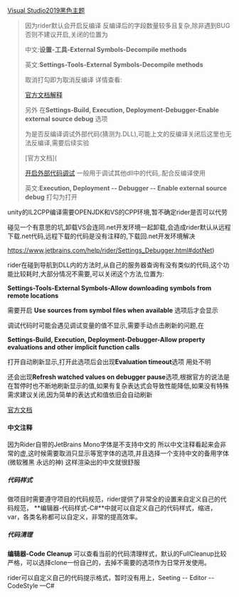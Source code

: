 

[Visual Studio2019黑色主题](https://plugins.jetbrains.com/plugin/12255-visual-studio-code-dark-plus-theme)

> 因为rider默认会开启反编译 反编译后的字段数量较多且复杂,除非遇到BUG否则不建议开启,关闭的位置为
>
> 中文:**设置-工具-External Symbols-Decompile methods**
>
> 英文:**Settings-Tools-External Symbols-Decompile methods**
>
> 取消打勾即为取消反编译 详情查看:
>
> [官方文档解释](https://www.jetbrains.com/help/rider/Settings_Debugger_Symbols.html)
>
> 另外 在**Settings-Build, Execution, Deployment-Debugger-Enable external source debug** 选项
>
> 为是否反编译调试外部代码(猜测为.DLL),可能上文的反编译关闭后这里也无法反编译,需要后续实验
>
> [官方文档](
>
> [开启外部代码调试](https://www.jetbrains.com/help/rider/Debugging_External_Code.html) 一般用于调试其他dll中的代码,.配合反编译使用
>
> 英文:**Execution, Deployment -- Debugger --  Enable external source debug** 打勾为打开

unity的IL2CPP编译需要OPENJDK和VS的CPP环境,暂不确定rider是否可以代劳

碰见一个有意思的坑,卸载VS会连同.net开发环境一起卸载,会造成rider默认从远程下载.net代码,远程下载的代码是没有注释的,下载回.net开发环境解决

https://www.jetbrains.com/help/rider/Settings_Debugger.html#dotNet)



rider在碰到导航到DLL内的方法时,从自己的服务器查询有没有类似的代码,这个功能比较耗时,大部分情况不需要,可以关闭这个方法,位置为:

**Settings-Tools-External Symbols-Allow downloading symbols from remote locations**

需要开启 **Use sources from symbol files when available** 选项后才会显示



调试代码时可能会遇见调试变量的值不显示,需要手动点击刷新的问题,在

**Settings-Build, Execution, Deployment-Debugger-Allow property evaluations and other implicit function calls**

打开自动刷新显示,打开此选项后会出现**Evaluation timeout**选项 用处不明

还会出现**Refresh watched values on debugger pause**选项,根据官方的说法是在暂停时也不断地刷新显示的值,如果有复杂表达式会导致性能降低,如果没有特殊需求建议关闭,因为简单的表达式和值依旧会自动刷新

[官方文档](https://www.jetbrains.com/help/rider/Settings_Debugger.html#dotNet)

#### 中文注释

因为Rider自带的JetBrains Mono字体是不支持中文的 所以中文注释看起来会非常的虚,这时候需要取消只显示等宽字体的选项,并且选择一个支持中文的备用字体(微软雅黑 永远的神) 这样渲染出的中文就很舒服

##### 代码样式 

做项目时需要遵守项目的代码规范，rider提供了非常全的设置来自定义自己的代码规范， **编辑器-代码样式-C#**中就可以自定义自己的代码样式，缩进，var，各类名称都可以自定义，非常的提高效率。

##### 代码清理

**编辑器-Code Cleanup** 可以查看当前的代码清理样式，默认的FullCleanup比较严格，可以选择clone一份自己的，去掉不需要的选项作为日常开发使用。

rider可以自定义自己的代码提示格式，暂时没有用上，Seeting -- Editor -- CodeStyle —C#